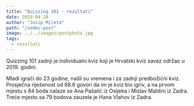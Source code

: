 ```yaml
---
title: "Quizzing 101 - rezultati"
date: 2019-04-10
author: "Josip Mileta"
path: "/sedmi-post"
image: ../../images/postphoto.jpg
tags:
  - rezultati
---
```


Quizzing 101 zadnji je individualni kviz koji je Hrvatski kviz savez održao u 2019. godini.

Mladi igrači do 23 godine, našli su vremena i za zadnji predbožićni kviz. Prosječna riješenost od 68.6 govori da im je kviz bio igriv, a na prvom mjestu s 84 boda nalaze se Ana Pašalić iz Osijeka i Mislav Maldini iz Zadra. Treće mjesto sa 79 bodova zauzela je Hana Vlahov iz Zadra.

